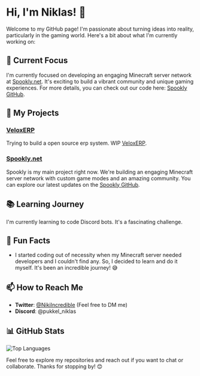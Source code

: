 # Hi, I'm Niklas! 👋

Welcome to my GitHub page! I'm passionate about turning ideas into reality, particularly in the gaming world. Here's a bit about what I'm currently working on:

## 🌟 Current Focus
I'm currently focused on developing an engaging Minecraft server network at [Spookly.net](https://spookly.net). It's exciting to build a vibrant community and unique gaming experiences. For more details, you can check out our code here: [Spookly GitHub](https://github.com/Spookly-Network).

## 🚀 My Projects
### [VeloxERP]()
Trying to build a open source erp system. WIP
[VeloxERP](https://github.com/VeloxERP).

### [Spookly.net](https://spookly.net)
Spookly is my main project right now. We're building an engaging Minecraft server network with custom game modes and an amazing community. You can explore our latest updates on the [Spookly GitHub](https://github.com/Spookly-Network).

## 📚 Learning Journey
I'm currently learning to code Discord bots. It's a fascinating challenge.

## 🎉 Fun Facts
- I started coding out of necessity when my Minecraft server needed developers and I couldn't find any. So, I decided to learn and do it myself. It's been an incredible journey! 😅

## 📫 How to Reach Me
- **Twitter**: [@NikiIncredible](https://twitter.com/NikiIncredible) (Feel free to DM me)
- **Discord**: @pukkel_niklas

## 📊 GitHub Stats
![Top Languages](https://github-readme-stats.vercel.app/api/top-langs/?username=NikiIncredible&layout=compact&theme=radical)

Feel free to explore my repositories and reach out if you want to chat or collaborate. Thanks for stopping by! 😊
